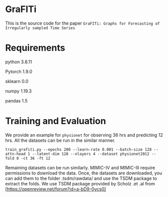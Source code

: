 # GraFITi

This is the source code for the paper ``GraFITi: Graphs for Forecasting of Irregularly sampled Time Series``


# Requirements
python                    3.8.11

Pytorch                   1.9.0

sklearn                   0.0

numpy                     1.19.3

pandas                    1.5

# Training and Evaluation

We provide an example for ``physionet`` for observing 36 hrs and predicting 12 hrs. All the datasets can be run in the similar manner.

```
train_grafiti.py --epochs 200 --learn-rate 0.001 --batch-size 128 --attn-head 1 --latent-dim 128 --nlayers 4 --dataset physionet2012 --fold 0 -ct 36 -ft 12
```

Remaining datasets can be run similarly. MIMIC-IV and MIMIC-III require permissions to download the data. Once, the datasets are downloaded, you can add them to the folder .tsdm/rawdata/ and use the TSDM package to extract the folds. We use TSDM package provided by Scholz .et .al from [https://openreview.net/forum?id=a-bD9-0ycs0]
